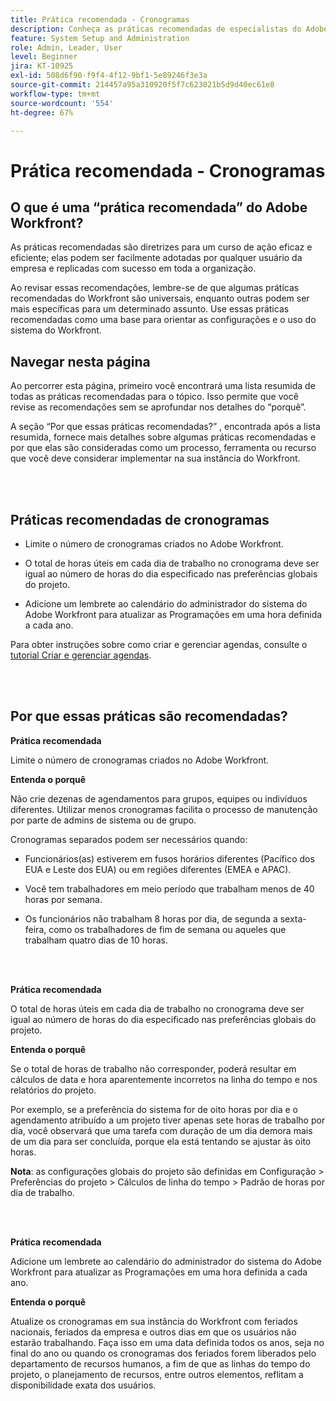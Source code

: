 ```yaml
---
title: Prática recomendada - Cronogramas
description: Conheça as práticas recomendadas de especialistas do Adobe Workfront sobre a configuração, gerenciamento e uso dos cronogramas do Workfront.
feature: System Setup and Administration
role: Admin, Leader, User
level: Beginner
jira: KT-10925
exl-id: 508d6f90-f9f4-4f12-9bf1-5e89246f3e3a
source-git-commit: 214457a95a310920f5f7c623021b5d9d40ec61e8
workflow-type: tm+mt
source-wordcount: '554'
ht-degree: 67%

---
```


# Prática recomendada - Cronogramas

## O que é uma “prática recomendada” do Adobe Workfront?

As práticas recomendadas são diretrizes para um curso de ação eficaz e eficiente; elas podem ser facilmente adotadas por qualquer usuário da empresa e replicadas com sucesso em toda a organização.

Ao revisar essas recomendações, lembre-se de que algumas práticas recomendadas do Workfront são universais, enquanto outras podem ser mais específicas para um determinado assunto. Use essas práticas recomendadas como uma base para orientar as configurações e o uso do sistema do Workfront.

## Navegar nesta página

Ao percorrer esta página, primeiro você encontrará uma lista resumida de todas as práticas recomendadas para o tópico. Isso permite que você revise as recomendações sem se aprofundar nos detalhes do “porquê”.

A seção “Por que essas práticas recomendadas?” , encontrada após a lista resumida, fornece mais detalhes sobre algumas práticas recomendadas e por que elas são consideradas como um processo, ferramenta ou recurso que você deve considerar implementar na sua instância do Workfront.

</br>
</br>

## Práticas recomendadas de cronogramas

* Limite o número de cronogramas criados no Adobe Workfront.

* O total de horas úteis em cada dia de trabalho no cronograma deve ser igual ao número de horas do dia especificado nas preferências globais do projeto.

* Adicione um lembrete ao calendário do administrador do sistema do Adobe Workfront para atualizar as Programações em uma hora definida a cada ano.


Para obter instruções sobre como criar e gerenciar agendas, consulte o [tutorial Criar e gerenciar agendas](/help/administration-and-setup/configure-system-defaults/create-and-manage-schedules.md).

</br>
</br>

## Por que essas práticas são recomendadas?

**Prática recomendada**

Limite o número de cronogramas criados no Adobe Workfront.



**Entenda o porquê**

Não crie dezenas de agendamentos para grupos, equipes ou indivíduos diferentes. Utilizar menos cronogramas facilita o processo de manutenção por parte de admins de sistema ou de grupo.



Cronogramas separados podem ser necessários quando:

* Funcionários(as) estiverem em fusos horários diferentes (Pacífico dos EUA e Leste dos EUA) ou em regiões diferentes (EMEA e APAC).

* Você tem trabalhadores em meio período que trabalham menos de 40 horas por semana.

* Os funcionários não trabalham 8 horas por dia, de segunda a sexta-feira, como os trabalhadores de fim de semana ou aqueles que trabalham quatro dias de 10 horas.

</br>
</br>

**Prática recomendada**

O total de horas úteis em cada dia de trabalho no cronograma deve ser igual ao número de horas do dia especificado nas preferências globais do projeto.



**Entenda o porquê**

Se o total de horas de trabalho não corresponder, poderá resultar em cálculos de data e hora aparentemente incorretos na linha do tempo e nos relatórios do projeto.

Por exemplo, se a preferência do sistema for de oito horas por dia e o agendamento atribuído a um projeto tiver apenas sete horas de trabalho por dia, você observará que uma tarefa com duração de um dia demora mais de um dia para ser concluída, porque ela está tentando se ajustar às oito horas.

**Nota**: as configurações globais do projeto são definidas em Configuração > Preferências do projeto > Cálculos de linha do tempo > Padrão de horas por dia de trabalho.

</br>
</br>


**Prática recomendada**

Adicione um lembrete ao calendário do administrador do sistema do Adobe Workfront para atualizar as Programações em uma hora definida a cada ano.

**Entenda o porquê**

Atualize os cronogramas em sua instância do Workfront com feriados nacionais, feriados da empresa e outros dias em que os usuários não estarão trabalhando. Faça isso em uma data definida todos os anos, seja no final do ano ou quando os cronogramas dos feriados forem liberados pelo departamento de recursos humanos, a fim de que as linhas do tempo do projeto, o planejamento de recursos, entre outros elementos, reflitam a disponibilidade exata dos usuários.
